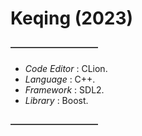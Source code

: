 # Keqing (2023)

#### ――――――――――

- *Code Editor* : CLion.
- *Language* : C++.
- *Framework* : SDL2.
- *Library* : Boost.

#### ――――――――――
